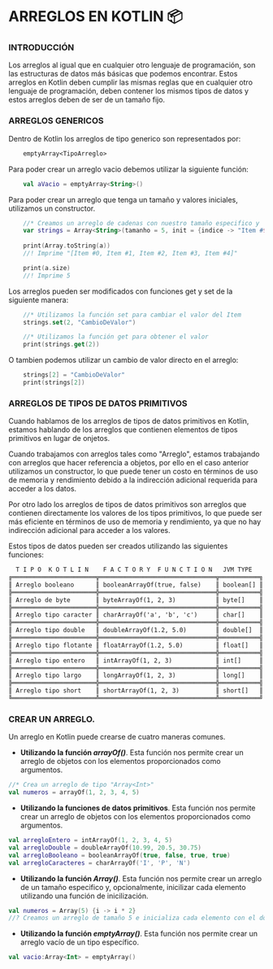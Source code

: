 # ARREGLOS EN KOTLIN :package:
### INTRODUCCIÓN
Los arreglos al igual que en cualquier otro lenguaje de programación, son las estructuras de datos más básicas que podemos encontrar. Estos arreglos
en Kotlin deben cumplir las mismas reglas que en cualquier otro lenguaje de programación, deben contener los mismos tipos de datos y estos arreglos
deben de ser de un tamaño fijo.

### ARREGLOS GENERICOS
Dentro de Kotlin los arreglos de tipo generico son representados por:
```txt
    emptyArray<TipoArreglo>
```
Para poder crear un arreglo vacio debemos utilizar la siguiente función:
```kt
    val aVacio = emptyArray<String>()
```
Para poder crear un arreglo que tenga un tamaño y valores iniciales, utilizamos un constructor.
```kt
    //* Creamos un arreglo de cadenas con nuestro tamaño especifico y  asignamos su valor inicial
    var strings = Array<String>(tamanho = 5, init = {indice -> "Item #${indice}"})
    
    print(Array.toString(a))
    //! Imprime "[Item #0, Item #1, Item #2, Item #3, Item #4]"

    print(a.size)
    //! Imprime 5
```
Los arreglos pueden ser modificados con funciones get y set de la siguiente manera:
```kt
    //* Utilizamos la función set para cambiar el valor del Item
    strings.set(2, "CambioDeValor")

    //* Utilizamos la función get para obtener el valor
    print(strings.get(2))
```
O tambien podemos utilizar un cambio de valor directo en el arreglo:
```kt
    strings[2] = "CambioDeValor"
    print(strings[2])
```

### ARREGLOS DE TIPOS DE DATOS PRIMITIVOS
Cuando hablamos de los arreglos de tipos de datos primitivos en Kotlin, estamos hablando de los arreglos que contienen elementos de tipos primitivos
en lugar de onjetos.

Cuando trabajamos con arreglos tales como "Arreglo<Int>", estamos trabajando con arreglos que hacer referencia a objetos, por ello en el caso anterior
utilizamos un constructor, lo que puede tener un costo en términos de uso de memoria y rendimiento debido a la indirección adicional requerida para
acceder a los datos.

Por otro lado los arreglos de tipos de datos primitivos son arreglos que contienen directamente los valores de los tipos primitivos, lo que puede ser
más eficiente en términos de uso de memoria y rendimiento, ya que no hay indirección adicional para acceder a los valores.

Estos tipos de datos pueden ser creados utilizando las siguientes funciones:
```txt
  T I P O  K O T L I N    F A C T O R Y  F U N C T I O N   JVM TYPE
╔═══════════════════════╦════════════════════════════════╦═══════════╗
║ Arreglo booleano      ║ booleanArrayOf(true, false)    ║ boolean[] ║
╠═══════════════════════╬════════════════════════════════╬═══════════╣
║ Arreglo de byte       ║ byteArrayOf(1, 2, 3)           ║ byte[]    ║
╠═══════════════════════╬════════════════════════════════╬═══════════╣
║ Arreglo tipo caracter ║ charArrayOf('a', 'b', 'c')     ║ char[]    ║
╠═══════════════════════╬════════════════════════════════╬═══════════╣
║ Arreglo tipo double   ║ doubleArrayOf(1.2, 5.0)        ║ double[]  ║
╠═══════════════════════╬════════════════════════════════╬═══════════╣
║ Arreglo tipo flotante ║ floatArrayOf(1.2, 5.0)         ║ float[]   ║
╠═══════════════════════╬════════════════════════════════╬═══════════╣
║ Arreglo tipo entero   ║ intArrayOf(1, 2, 3)            ║ int[]     ║
╠═══════════════════════╬════════════════════════════════╬═══════════╣
║ Arreglo tipo largo    ║ longArrayOf(1, 2, 3)           ║ long[]    ║
╠═══════════════════════╬════════════════════════════════╬═══════════╣
║ Arreglo tipo short    ║ shortArrayOf(1, 2, 3)          ║ short[]   ║
╚═══════════════════════╩════════════════════════════════╩═══════════╝
```

### CREAR UN ARREGLO.
Un arreglo en Kotlin puede crearse de cuatro maneras comunes.

- <b>Utilizando la función <i>arrayOf()</i></b>.
Esta función nos permite crear un arreglo de objetos con los elementos proporcionados como argumentos.
```kt
//* Crea un arreglo de tipo "Array<Int>"
val numeros = arrayOf(1, 2, 3, 4, 5)
```

- <b>Utilizando la funciones de datos primitivos</b>.
Esta función nos permite crear un arreglo de objetos con los elementos proporcionados como argumentos.
```kt
val arregloEntero = intArrayOf(1, 2, 3, 4, 5)
val arregloDouble = doubleArrayOf(10.99, 20.5, 30.75)
val arregloBooleano = booleanArrayOf(true, false, true, true)
val arregloCaracteres = charArrayOf('I', 'P', 'N')
```

- <b>Utilizando la función <i>Array()</i></b>.
Esta función nos permite crear un arreglo de un tamaño especifico y, opcionalmente, inicilizar cada elemento utilizando una función de inicilización.
```kt
val numeros = Array(5) {i -> i * 2}
//? Creamos un arreglo de tamaño 5 e inicializa cada elemento con el doble de su índice
```

- <b>Utilizando la función <i>emptyArray()</i></b>.
Esta función nos permite crear un arreglo vacío de un tipo específico.
```kt
val vacio:Array<Int> = emptyArray()
```